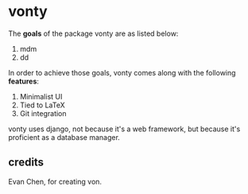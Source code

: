 # vonty

The **goals** of the package vonty are as listed below:
1. mdm
2. dd

In order to achieve those goals, vonty comes along with the following **features**:
1. Minimalist UI
2. Tied to LaTeX
3. Git integration

vonty uses django, not because it's a web framework, but because it's proficient as a database manager.

## credits
Evan Chen, for creating von.
